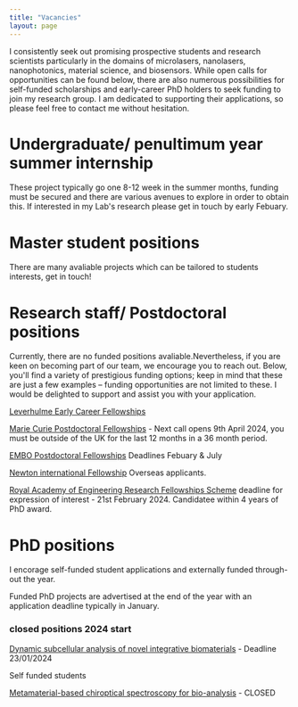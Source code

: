 ```yaml
---
title: "Vacancies"
layout: page
---
```


I consistently seek out promising prospective students and research scientists particularly in the domains of microlasers, nanolasers, nanophotonics, material science, and biosensors.
While open calls for opportunities can be found below, there are also numerous possibilities for self-funded scholarships and early-career PhD holders to seek funding to join my research group. I am dedicated to supporting their applications, so please feel free to contact me without hesitation.

# Undergraduate/ penultimum year summer internship
These project typically go one 8-12 week in the summer months, funding must be secured and there are various avenues to explore in order to obtain this. If interested in my Lab's research please get in touch by early Febuary.

# Master student positions
There are many avaliable projects which can be tailored to students interests, get in touch!

# Research staff/ Postdoctoral positions
Currently, there are no funded positions avaliable.Nevertheless, if you are keen on becoming part of our team, we encourage you to reach out. Below, you'll find a variety of prestigious funding options; keep in mind that these are just a few examples – funding opportunities are not limited to these. I would be delighted to support and assist you with your application. 


[Leverhulme Early Career Fellowships](https://www.leverhulme.ac.uk/early-career-fellowships)

[Marie Curie Postdoctoral Fellowships](https://marie-sklodowska-curie-actions.ec.europa.eu/actions/postdoctoral-fellowships) - Next call opens 9th April 2024, you must be outside of the UK for the last 12 months in a 36 month period.  

[EMBO Postdoctoral Fellowships](https://www.embo.org/funding/fellowships-grants-and-career-support/postdoctoral-fellowships/) Deadlines Febuary & July 

[Newton international Fellowship](https://royalsociety.org/grants-schemes-awards/grants/newton-international/) Overseas applicants.

[Royal Academy of Engineering Research Fellowships Scheme](https://www.bath.ac.uk/announcements/selection-process-for-royal-academy-of-engineering-fellowships-2024/) deadline for expression of interest - 21st February 2024. Candidatee within 4 years of PhD award. 

# PhD positions 

I encorage self-funded student applications and externally funded through-out the year. 

Funded PhD projects are advertised at the end of the year with an application deadline typically in January. 

### closed positions 2024 start 

[Dynamic subcellular analysis of novel integrative biomaterials](https://www.findaphd.com/phds/project/epsrc-dtp-phd-project-dynamic-subcellular-analysis-of-novel-integrative-biomaterials/?p165759) - Deadline 23/01/2024

Self funded students

[Metamaterial-based chiroptical spectroscopy for bio-analysis](https://www.findaphd.com/phds/project/metamaterial-based-chiroptical-spectroscopy-for-bio-analysis/?p167361) - CLOSED
